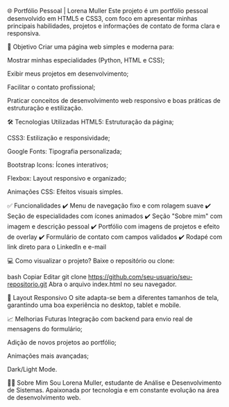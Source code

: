 🌐 Portfólio Pessoal | Lorena Muller
Este projeto é um portfólio pessoal desenvolvido em HTML5 e CSS3, com foco em apresentar minhas principais habilidades, projetos e informações de contato de forma clara e responsiva.

🎯 Objetivo
Criar uma página web simples e moderna para:

Mostrar minhas especialidades (Python, HTML e CSS);

Exibir meus projetos em desenvolvimento;

Facilitar o contato profissional;

Praticar conceitos de desenvolvimento web responsivo e boas práticas de estruturação e estilização.

🛠️ Tecnologias Utilizadas
HTML5: Estruturação da página;

CSS3: Estilização e responsividade;

Google Fonts: Tipografia personalizada;

Bootstrap Icons: Ícones interativos;

Flexbox: Layout responsivo e organizado;

Animações CSS: Efeitos visuais simples.

✅ Funcionalidades
✔️ Menu de navegação fixo e com rolagem suave
✔️ Seção de especialidades com ícones animados
✔️ Seção "Sobre mim" com imagem e descrição pessoal
✔️ Portfólio com imagens de projetos e efeito de overlay
✔️ Formulário de contato com campos validados
✔️ Rodapé com link direto para o LinkedIn e e-mail

💻 Como visualizar o projeto?
Baixe o repositório ou clone:

bash
Copiar
Editar
git clone https://github.com/seu-usuario/seu-repositorio.git
Abra o arquivo index.html no seu navegador.

🎨 Layout Responsivo
O site adapta-se bem a diferentes tamanhos de tela, garantindo uma boa experiência no desktop, tablet e mobile.

📈 Melhorias Futuras
Integração com backend para envio real de mensagens do formulário;

Adição de novos projetos ao portfólio;

Animações mais avançadas;

Dark/Light Mode.

🙋‍♀️ Sobre Mim
Sou Lorena Muller, estudante de Análise e Desenvolvimento de Sistemas. Apaixonada por tecnologia e em constante evolução na área de desenvolvimento web.
